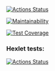 
[![Actions Status](https://github.com/ArkadiySamokhvalov/frontend-project-lvl2/workflows/Node%20CI/badge.svg)](https://github.com/ArkadiySamokhvalov/frontend-project-lvl2/actions)

[![Maintainability](https://api.codeclimate.com/v1/badges/a9b31615d2fb18b5c201/maintainability)](https://codeclimate.com/github/ArkadiySamokhvalov/frontend-project-lvl2/maintainability)

[![Test Coverage](https://api.codeclimate.com/v1/badges/a9b31615d2fb18b5c201/test_coverage)](https://codeclimate.com/github/ArkadiySamokhvalov/frontend-project-lvl2/test_coverage)

### Hexlet tests:
[![Actions Status](https://github.com/ArkadiySamokhvalov/frontend-project-lvl2/workflows/hexlet-check/badge.svg)](https://github.com/ArkadiySamokhvalov/frontend-project-lvl2/actions)
